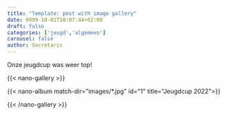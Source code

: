 ```yaml
---
title: "Template: post with image gallery"
date: 9999-10-01T10:07:44+02:00
draft: false
categories: ['jeugd','algemeen']
carousel: false
author: Secretaris
---
```

Onze jeugdcup was weer top!

{{< nano-gallery  >}}

  {{< nano-album match-dir="images/*.jpg" id="1" title="Jeugdcup 2022">}}

{{< /nano-gallery >}}